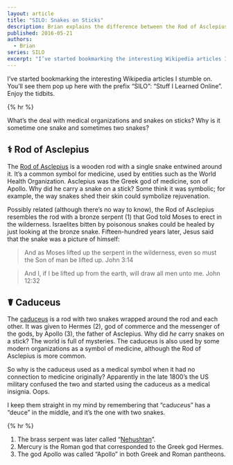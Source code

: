 ```yaml
---
layout: article
title: "SILO: Snakes on Sticks"
description: Brian explains the difference between the Rod of Asclepius and the caduceus
published: 2016-05-21
authors:
  - Brian
series: SILO
excerpt: "I’ve started book­mark­ing the in­ter­est­ing Wikipedia ar­ti­cles I stum­ble on. You’ll see them pop up here with the pre­fix “SILO”: “Stuff I Learned On­line”. En­joy the tid­bits."
---
```

I’ve started bookmarking the interesting Wikipedia articles I stumble on. You’ll see them pop up here with the prefix “SILO”: “Stuff I Learned Online”. Enjoy the tidbits.

{% hr %}

What’s the deal with medical organizations and snakes on sticks? Why is it sometime one snake and sometimes two snakes?

## <span class="giga">⚕</span> Rod of Asclepius
The [Rod of Asclepius](https://en.m.wikipedia.org/wiki/Rod_of_Asclepius) is a wooden rod with a single snake entwined around it. It’s a common symbol for medicine, used by entities such as the World Health Organization. Asclepius was the Greek god of medicine, son of Apollo. Why did he carry a snake on a stick? Some think it was symbolic; for example, the way snakes shed their skin could symbolize rejuvenation.

Possibly related (although there’s no way to know), the Rod of Asclepius resembles the rod with a bronze serpent (1) that God told Moses to erect in the wilderness. Israelites bitten by poisonous snakes could be healed by just looking at the bronze snake. Fifteen-hundred years later, Jesus said that the snake was a picture of himself:

> And as Moses lifted up the serpent in the wilderness, even so must the Son of man be lifted up.  John 3:14

> And I, if I be lifted up from the earth, will draw all men unto me. John 12:32

## <span class="giga">☤</span> Caduceus
The [caduceus](https://en.m.wikipedia.org/wiki/Caduceus) 
is a rod with two snakes wrapped around the rod and each other. It was given to Hermes (2), god of commerce and the messenger of the gods, by Apollo (3), the father of Asclepius. Why did *he* carry snakes on a stick? The world is full of mysteries. The caduceus is also used by some modern organizations as a symbol of medicine, although the Rod of Asclepius is more common.

So why is the caduceus used as a medical symbol when it had no connection to medicine originally? Apparently in the late 1800’s the US military confused the two and started using the caduceus as a medical insignia. Oops.

I keep them straight in my mind by remembering that “ca*duce*us” has a “deuce” in the middle, and it’s the one with two snakes.

{% hr %}

1. The brass serpent was later called “[Nehushtan](https://www.biblegateway.com/passage/?search=2%20Kings+18:4&amp;version=KJV)”.   
2. Mercury is the Roman god that corresponded to the Greek god Hermes.
3. The god Apollo was called “Apollo” in both Greek and Roman pantheons.